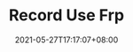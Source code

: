---
title: "Record Use Frp"
date: 2021-05-27T17:17:07+08:00
draft: true
tags: []
published: true
hideInList: false
feature: 
type: 
    - picture
    - posts
---